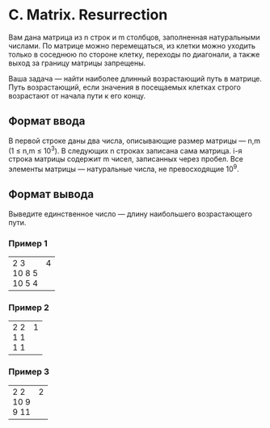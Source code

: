 # C. Matrix. Resurrection

Вам дана матрица из n строк и m столбцов, заполненная натуральными числами. По матрице можно перемещаться, из клетки можно уходить только в соседнюю по стороне клетку, переходы по диагонали, а также выход за границу матрицы запрещены.

Ваша задача — найти наиболее длинный возрастающий путь в матрице. Путь возрастающий, если значения в посещаемых клетках строго возрастают от начала пути к его концу.

## Формат ввода

В первой строке даны два числа, описывающие размер матрицы — n,m (1 ≤ n,m ≤ 10<sup>3</sup>). 
В следующих n строках записана сама матрица. i-я строка матрицы содержит m чисел, записанных через пробел. 
Все элементы матрицы — натуральные числа, не превосходящие 10<sup>9</sup>.

## Формат вывода

Выведите единственное число — длину наибольшего возрастающего пути.

### Пример 1

<table><tr>
<td>
2 3<br>
10 8 5<br>
10 5 4
</td>
<td>
4<br>
<br>
<br>
</td>
</tr></table>

### Пример 2

<table><tr>
<td>
2 2<br>
1 1<br>
1 1
</td>
<td>
1<br>
<br>
<br>
</td>
</tr></table>

### Пример 3

<table><tr>
<td>
2 2<br>
10 9<br>
9 11
</td>
<td>
2<br>
<br>
<br>
</td>
</tr></table>


